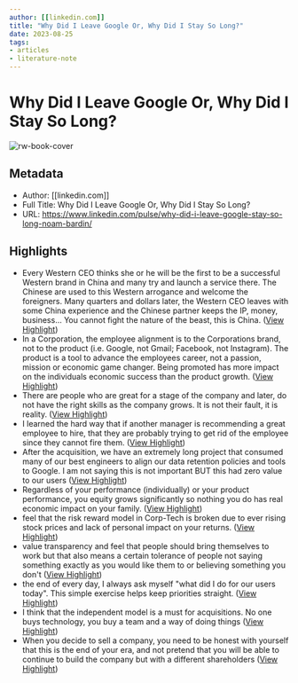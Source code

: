 ```yaml
---
author: [[linkedin.com]]
title: "Why Did I Leave Google Or, Why Did I Stay So Long?"
date: 2023-08-25
tags: 
- articles
- literature-note
---
```

# Why Did I Leave Google Or, Why Did I Stay So Long?

![rw-book-cover](https://media-exp1.licdn.com/dms/image/C4E12AQFZ2wpZzt4E9A/article-cover_image-shrink_600_2000/0/1628964250741?e=2147483647&v=beta&t=2tJgzIT2o4JIqip7MhknclHCdzNW03CXDNkY_biQw-0)

## Metadata
- Author: [[linkedin.com]]
- Full Title: Why Did I Leave Google Or, Why Did I Stay So Long?
- URL: https://www.linkedin.com/pulse/why-did-i-leave-google-stay-so-long-noam-bardin/

## Highlights
- Every Western CEO thinks she or he will be the first to be a successful Western brand in China and many try and launch a service there. The Chinese are used to this Western arrogance and welcome the foreigners. Many quarters and dollars later, the Western CEO leaves with some China experience and the Chinese partner keeps the IP, money, business... You cannot fight the nature of the beast, this is China. ([View Highlight](https://read.readwise.io/read/01gsea9yr0h1evbetd3z2v19y8))
- In a Corporation, the employee alignment is to the Corporations brand, not to the product (i.e. Google, not Gmail; Facebook, not Instagram). The product is a tool to advance the employees career, not a passion, mission or economic game changer. Being promoted has more impact on the individuals economic success than the product growth. ([View Highlight](https://read.readwise.io/read/01gseae5tpfzb06mfsz2dytraq))
- There are people who are great for a stage of the company and later, do not have the right skills as the company grows. It is not their fault, it is reality. ([View Highlight](https://read.readwise.io/read/01gseafp1t5e0tkxzcayekvp39))
- I learned the hard way that if another manager is recommending a great employee to hire, that they are probably trying to get rid of the employee since they cannot fire them. ([View Highlight](https://read.readwise.io/read/01gseagbnfhh5a1x68j3g2ssr9))
- After the acquisition, we have an extremely long project that consumed many of our best engineers to align our data retention policies and tools to Google. I am not saying this is not important BUT this had zero value to our users ([View Highlight](https://read.readwise.io/read/01gseajdhfrvwhzb2tt56nccp8))
- Regardless of your performance (individually) or your product performance, you equity grows significantly so nothing you do has real economic impact on your family. ([View Highlight](https://read.readwise.io/read/01gseakejx0vmxstd1ngb6sjwn))
- feel that the risk reward model in Corp-Tech is broken due to ever rising stock prices and lack of personal impact on your returns. ([View Highlight](https://read.readwise.io/read/01gseamv2ran7sk6vxa5q9vmp7))
- value transparency and feel that people should bring themselves to work but that also means a certain tolerance of people not saying something exactly as you would like them to or believing something you don't ([View Highlight](https://read.readwise.io/read/01gseaqqys915mjpanf0b96wqb))
- the end of every day, I always ask myself "what did I do for our users today". This simple exercise helps keep priorities straight. ([View Highlight](https://read.readwise.io/read/01gseax5kb001xvdpb5r8tkhcj))
- I think that the independent model is a must for acquisitions. No one buys technology, you buy a team and a way of doing things ([View Highlight](https://read.readwise.io/read/01gseayz7hph679a098wsvg1z1))
- When you decide to sell a company, you need to be honest with yourself that this is the end of your era, and not pretend that you will be able to continue to build the company but with a different shareholders ([View Highlight](https://read.readwise.io/read/01gseb2jrcqrmf40nnxcefcfpx))
